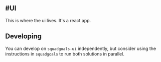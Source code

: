 #UI
---
This is where the ui lives. It's a react app.

## Developing

You can develop on `squadgoals-ui` independently, but consider using the instructions in `squadgoals` to run both solutions in parallel.